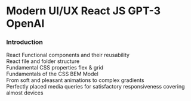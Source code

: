 <h1>Modern UI/UX React JS GPT-3 OpenAI</h1>

<h3>Introduction</h3>

React Functional components and their reusability <br>
React file and folder structure <br>
Fundamental CSS properties flex & grid <br>
Fundamentals of the CSS BEM Model <br>
From soft and pleasant animations to complex gradients <br>
Perfectly placed media queries for satisfactory responsiveness covering almost devices <br>
